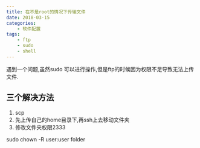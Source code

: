 ```yaml
---
title: 在不是root的情况下传输文件
date: 2018-03-15
categories:
    - 软件配置
tags: 
    - ftp
    - sudo
    - shell
---
```




遇到一个问题,虽然sudo 可以进行操作,但是ftp的时候因为权限不足导致无法上传文件.

<!--more-->



## 三个解决方法
1. scp
2. 先上传自己的home目录下,再ssh上去移动文件夹
3. 修改文件夹权限2333

sudo chown -R user:user folder

